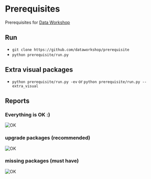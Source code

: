 # Prerequisites
Prerequisites for [Data Workshop](http://dataworkshop.eu/)

## Run
* `git clone https://github.com/dataworkshop/prerequisite`
* `python prerequisite/run.py`

## Extra visual packages
* `python prerequisite/run.py -ev` or `python prerequisite/run.py --extra_visual`

## Reports
### Everything is OK :)
![OK](https://raw.githubusercontent.com/dataworkshop/prerequisite/master/images/prereq_ok.png)

### **upgrade packages** (recommended)
![OK](https://raw.githubusercontent.com/dataworkshop/prerequisite/master/images/prereq_upgrade.png)


### **missing packages** (must have)
![OK](https://raw.githubusercontent.com/dataworkshop/prerequisite/master/images/prereq_missing.png)





